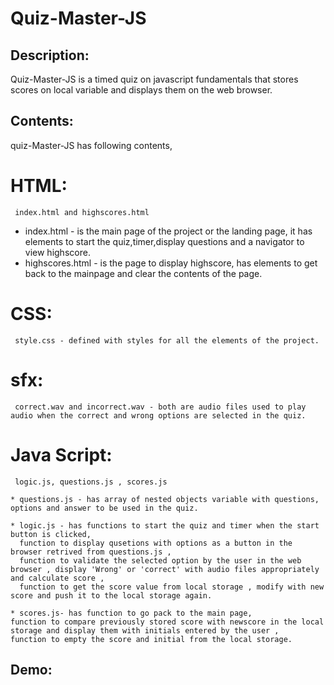 # Quiz-Master-JS
## Description:
   Quiz-Master-JS is a timed quiz on javascript fundamentals that stores scores on local variable and displays them on the web browser.
## Contents:
   quiz-Master-JS has following contents,
   # HTML:
     index.html and highscores.html
   * index.html - is the main page of the project or the landing page, it has elements to start the quiz,timer,display questions and a navigator to view highscore.
   * highscores.html - is the page to display highscore, has elements to get back to the mainpage and clear the contents of the page.

   # CSS:
     style.css - defined with styles for all the elements of the project.

   # sfx:
     correct.wav and incorrect.wav - both are audio files used to play audio when the correct and wrong options are selected in the quiz.
     

   # Java Script:
     logic.js, questions.js , scores.js

    * questions.js - has array of nested objects variable with questions, options and answer to be used in the quiz.

    * logic.js - has functions to start the quiz and timer when the start button is clicked, 
      function to display qusetions with options as a button in the browser retrived from questions.js , 
      function to validate the selected option by the user in the web browser , display 'Wrong' or 'correct' with audio files appropriately and calculate score ,
      function to get the score value from local storage , modify with new score and push it to the local storage again.

    * scores.js- has function to go pack to the main page,
    function to compare previously stored score with newscore in the local storage and display them with initials entered by the user ,
    function to empty the score and initial from the local storage.
## Demo:
  
    
